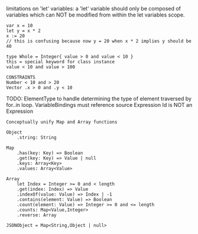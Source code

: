 
limitations on 'let' variables:
    a 'let' variable should only be composed of variables which can NOT be modified from within the let variables scope.

    var x = 10
    let y = x * 2
    x := 20
    // this is confusing because now y = 20 when x * 2 implies y should be 40

    type Whole = Integer{ value > 0 and value < 10 }
    this = special keyword for class instance
    value < 10 and value > 100

    CONSTRAINTS
    Number < 10 and > 20
    Vector .x > 0 and .y < 10

TODO:
    ElementType to handle determining the type of element traversed by for..in loop.
    VariableBindings must reference source Expression
    Id is NOT an Expression

    Conceptually unify Map and Array functions

    Object
        .string: String

    Map
        .has(key: Key) => Boolean
        .get(key: Key) => Value | null
        .keys: Array<Key>
        .values: Array<Value>

    Array
        let Index = Integer >= 0 and < length
        .get(index: Index) => Value
        .indexOf(value: Value) => Index | -1
        .contains(element: Value) => Boolean
        .count(element: Value) => Integer >= 0 and <= length
        .counts: Map<Value,Integer>
        .reverse: Array

    JSONObject = Map<String,Object | null>
